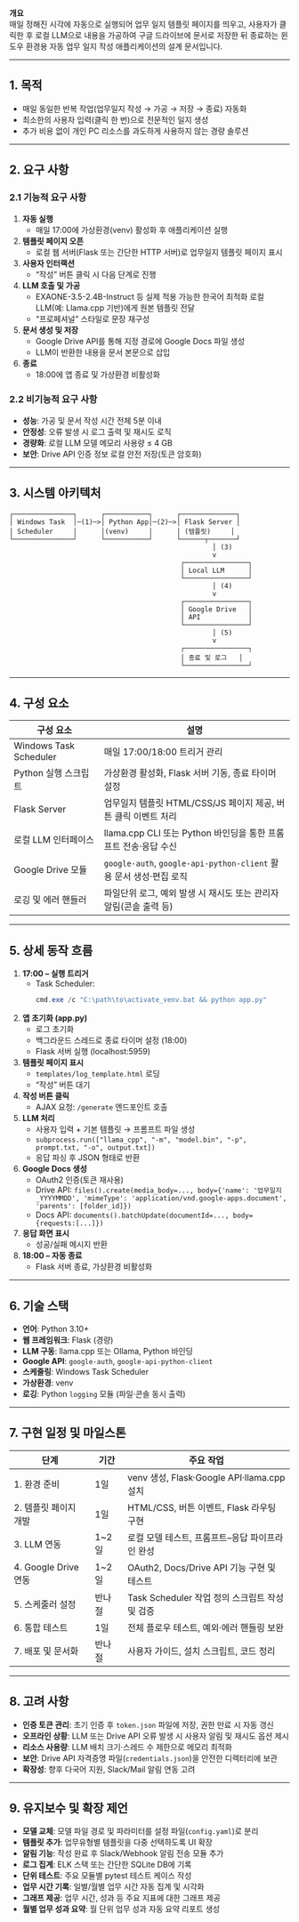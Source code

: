 **개요**  
매일 정해진 시각에 자동으로 실행되어 업무 일지 템플릿 페이지를 띄우고, 사용자가 클릭한 후 로컬 LLM으로 내용을 가공하여 구글 드라이브에 문서로 저장한 뒤 종료하는 윈도우 환경용 자동 업무 일지 작성 애플리케이션의 설계 문서입니다.

---

## 1. 목적  
- 매일 동일한 반복 작업(업무일지 작성 → 가공 → 저장 → 종료) 자동화  
- 최소한의 사용자 입력(클릭 한 번)으로 전문적인 일지 생성  
- 추가 비용 없이 개인 PC 리소스를 과도하게 사용하지 않는 경량 솔루션

---

## 2. 요구 사항

### 2.1 기능적 요구 사항  
1. **자동 실행**  
   - 매일 17:00에 가상환경(venv) 활성화 후 애플리케이션 실행  
2. **템플릿 페이지 오픈**  
   - 로컬 웹 서버(Flask 또는 간단한 HTTP 서버)로 업무일지 템플릿 페이지 표시  
3. **사용자 인터랙션**  
   - “작성” 버튼 클릭 시 다음 단계로 진행  
4. **LLM 호출 및 가공**  
   - EXAONE-3.5-2.4B-Instruct 등 실제 적용 가능한 한국어 최적화 로컬 LLM(예: Llama.cpp 기반)에게 원본 템플릿 전달  
   - “프로페셔널” 스타일로 문장 재구성  
5. **문서 생성 및 저장**  
   - Google Drive API를 통해 지정 경로에 Google Docs 파일 생성  
   - LLM이 반환한 내용을 문서 본문으로 삽입  
6. **종료**  
   - 18:00에 앱 종료 및 가상환경 비활성화

### 2.2 비기능적 요구 사항  
- **성능**: 가공 및 문서 작성 시간 전체 5분 이내  
- **안정성**: 오류 발생 시 로그 출력 및 재시도 로직  
- **경량화**: 로컬 LLM 모델 메모리 사용량 ≤ 4 GB  
- **보안**: Drive API 인증 정보 로컬 안전 저장(토큰 암호화)

---

## 3. 시스템 아키텍처  

```
┌───────────────┐      ┌───────────┐      ┌──────────────┐
│ Windows Task  │─(1)─>│ Python App│─(2)─>│ Flask Server │
│ Scheduler     │      │(venv)     │      │ (템플릿)     │
└───────────────┘      └───────────┘      └──────┬───────┘
                                                   │ (3)
                                                   v
                                           ┌────────────────┐
                                           │ Local LLM      │
                                           └────────────────┘
                                                   │ (4)
                                                   v
                                           ┌────────────────┐
                                           │ Google Drive   │
                                           │ API            │
                                           └────────────────┘
                                                   │ (5)
                                                   v
                                           ┌────────────────┐
                                           │ 종료 및 로그   │
                                           └────────────────┘
```

---

## 4. 구성 요소

| 구성 요소             | 설명                                                               |
|----------------------|------------------------------------------------------------------|
| Windows Task Scheduler | 매일 17:00/18:00 트리거 관리                                       |
| Python 실행 스크립트     | 가상환경 활성화, Flask 서버 기동, 종료 타이머 설정                   |
| Flask Server         | 업무일지 템플릿 HTML/CSS/JS 페이지 제공, 버튼 클릭 이벤트 처리        |
| 로컬 LLM 인터페이스     | llama.cpp CLI 또는 Python 바인딩을 통한 프롬프트 전송·응답 수신        |
| Google Drive 모듈      | `google-auth`, `google-api-python-client` 활용 문서 생성·편집 로직    |
| 로깅 및 에러 핸들러     | 파일단위 로그, 예외 발생 시 재시도 또는 관리자 알림(콘솔 출력 등)      |

---

## 5. 상세 동작 흐름

1. **17:00 – 실행 트리거**  
   - Task Scheduler:  
     ```powershell
     cmd.exe /c "C:\path\to\activate_venv.bat && python app.py"
     ```
2. **앱 초기화 (app.py)**  
   - 로그 초기화  
   - 백그라운드 스레드로 종료 타이머 설정 (18:00)  
   - Flask 서버 실행 (localhost:5959)
3. **템플릿 페이지 표시**  
   - `templates/log_template.html` 로딩  
   - “작성” 버튼 대기
4. **작성 버튼 클릭**  
   - AJAX 요청: `/generate` 엔드포인트 호출
5. **LLM 처리**  
   - 사용자 입력 + 기본 템플릿 → 프롬프트 파일 생성  
   - `subprocess.run(["llama_cpp", "-m", "model.bin", "-p", prompt.txt, "-o", output.txt])`  
   - 응답 파싱 후 JSON 형태로 반환
6. **Google Docs 생성**  
   - OAuth2 인증(토큰 재사용)  
   - Drive API: `files().create(media_body=..., body={'name': '업무일지_YYYYMMDD', 'mimeType': 'application/vnd.google-apps.document', 'parents': [folder_id]})`  
   - Docs API: `documents().batchUpdate(documentId=..., body={requests:[...]})`
7. **응답 화면 표시**  
   - 성공/실패 메시지 반환
8. **18:00 – 자동 종료**  
   - Flask 서버 종료, 가상환경 비활성화

---

## 6. 기술 스택

- **언어**: Python 3.10+  
- **웹 프레임워크**: Flask (경량)  
- **LLM 구동**: llama.cpp 또는 Ollama, Python 바인딩  
- **Google API**: `google-auth`, `google-api-python-client`  
- **스케줄링**: Windows Task Scheduler  
- **가상환경**: venv  
- **로깅**: Python `logging` 모듈 (파일·콘솔 동시 출력)  

---

## 7. 구현 일정 및 마일스톤

| 단계               | 기간         | 주요 작업                                           |
|------------------|------------|---------------------------------------------------|
| 1. 환경 준비        | 1일          | venv 생성, Flask·Google API·llama.cpp 설치             |
| 2. 템플릿 페이지 개발 | 1일          | HTML/CSS, 버튼 이벤트, Flask 라우팅 구현               |
| 3. LLM 연동        | 1~2일        | 로컬 모델 테스트, 프롬프트–응답 파이프라인 완성          |
| 4. Google Drive 연동 | 1~2일        | OAuth2, Docs/Drive API 기능 구현 및 테스트             |
| 5. 스케줄러 설정    | 반나절        | Task Scheduler 작업 정의 스크립트 작성 및 검증          |
| 6. 통합 테스트      | 1일          | 전체 플로우 테스트, 예외·에러 핸들링 보완               |
| 7. 배포 및 문서화    | 반나절        | 사용자 가이드, 설치 스크립트, 코드 정리                 |

---

## 8. 고려 사항

- **인증 토큰 관리**: 초기 인증 후 `token.json` 파일에 저장, 권한 만료 시 자동 갱신  
- **오프라인 상황**: LLM 또는 Drive API 오류 발생 시 사용자 알림 및 재시도 옵션 제시  
- **리소스 사용량**: LLM 배치 크기·스레드 수 제한으로 메모리 최적화  
- **보안**: Drive API 자격증명 파일(`credentials.json`)을 안전한 디렉터리에 보관  
- **확장성**: 향후 다국어 지원, Slack/Mail 알림 연동 고려  

---

## 9. 유지보수 및 확장 제언

- **모델 교체**: 모델 파일 경로 및 파라미터를 설정 파일(`config.yaml`)로 분리  
- **템플릿 추가**: 업무유형별 템플릿을 다중 선택하도록 UI 확장  
- **알림 기능**: 작성 완료 후 Slack/Webhook 알림 전송 모듈 추가  
- **로그 집계**: ELK 스택 또는 간단한 SQLite DB에 기록  
- **단위 테스트**: 주요 모듈별 pytest 테스트 케이스 작성  
- **업무 시간 기록**: 일별/월별 업무 시간 자동 집계 및 시각화  
- **그래프 제공**: 업무 시간, 성과 등 주요 지표에 대한 그래프 제공  
- **월별 업무 성과 요약**: 월 단위 업무 성과 자동 요약 리포트 생성  
